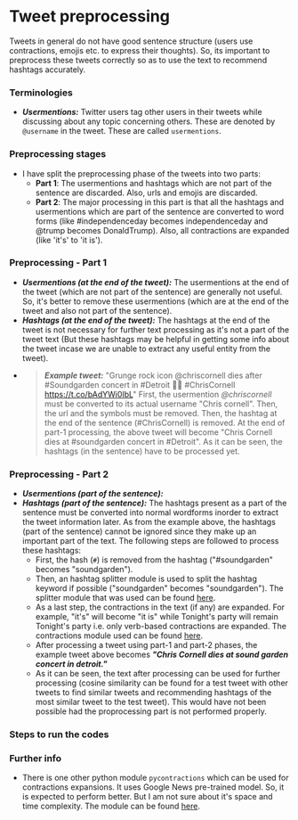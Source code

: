 # Tweet preprocessing
Tweets in general do not have good sentence structure (users use contractions, emojis etc. to express their thoughts). So, its important to preprocess these tweets correctly so as to use the text to recommend hashtags accurately.

### Terminologies
* ***Usermentions:*** Twitter users tag other users in their tweets while discussing about any topic concerning others. These are denoted by ```@username``` in the tweet. These are called `usermentions`.

### Preprocessing stages
* I have split the preprocessing phase of the tweets into two parts:
  * **Part 1**: The usermentions and hashtags which are not part of the sentence are discarded. Also, urls and emojis are discarded.  
  * **Part 2**: The major processing in this part is that all the hashtags and usermentions which are part of the sentence are converted to word forms (like #independenceday becomes independence<SPACE>day and @trump becomes Donald<SPACE>Trump). Also, all contractions are expanded (like 'it's' to 'it is').

### Preprocessing - Part 1
* ***Usermentions (at the end of the tweet):*** The usermentions at the end of the tweet (which are not part of the sentence) are generally not useful. So, it's better to remove these usermentions (which are at the end of the tweet and also not part of the sentence).
* ***Hashtags (at the end of the tweet):*** The hashtags at the end of the tweet is not necessary for further text processing as it's not a part of the tweet text (But these hashtags may be helpful in getting some info about the tweet incase we are unable to extract any useful entity from the tweet).
* >***Example tweet:*** "Grunge rock icon @chriscornell dies after #Soundgarden concert in #Detroit 🎵🎸 #ChrisCornell https://t.co/bAdYWi0IbL"
First, the usermention *@chriscornell* must be converted to its actual username "Chris cornell". Then, the url and the symbols must be removed. Then, the hashtag at the end of the sentence (#ChrisCornell) is removed. At the end of part-1 processing, the above tweet will become "Chris Cornell dies at #soundgarden concert in #Detroit". As it can be seen, the hashtags (in the sentence) have to be processed yet.

### Preprocessing - Part 2
* ***Usermentions (part of the sentence):***
* ***Hashtags (part of the sentence):*** The hashtags present as a part of the sentence must be converted into normal wordforms inorder to extract the tweet information later. As from the example above, the hashtags (part of the sentence) cannot be ignored since they make up an important part of the text. The following steps are followed to process these hashtags:
  *  First, the hash (`#`) is removed from the hashtag ("#soundgarden" becomes "soundgarden").
  * Then, an hashtag splitter module is used to split the hashtag keyword if possible ("soundgarden" becomes "sound<SPACE>garden"). The splitter module that was used can be found [here](https://github.com/jchook/wordseg). 
  * As a last step, the contractions in the text (if any) are expanded. For example, "it's" will become "it is" while Tonight's party will remain Tonight's party i.e. only verb-based contractions are expanded. The contractions module used can be found [here](https://github.com/kootenpv/contractions).
  * After processing a tweet using part-1 and part-2 phases, the example tweet above becomes ***"Chris Cornell dies at sound garden concert in detroit."***
  * As it can be seen, the text after processing can be used for further processing (cosine similarity can be found for a test tweet with other tweets to find similar tweets and recommending hashtags of the most similar tweet to the test tweet). This would have not been possible had the proprocessing part is not performed properly.

### Steps to run the codes

### Further info
* There is one other python module ```pycontractions``` which can be used for contractions expansions. It uses Google News pre-trained model. So, it is expected to perform better. But I am not sure about it's space and time complexity. The module can be found [here](https://github.com/ian-beaver/pycontractions).